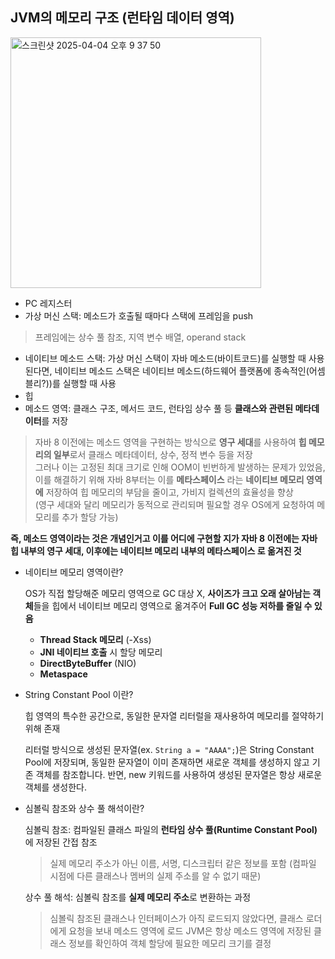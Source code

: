 ## JVM의 메모리 구조 (런타임 데이터 영역)

<img width="401" alt="스크린샷 2025-04-04 오후 9 37 50" src="https://github.com/user-attachments/assets/2a5ea28e-c6b0-4462-82e3-7054c7f653ed" />


- PC 레지스터
- 가상 머신 스택: 메소드가 호출될 때마다 스택에 프레임을 push

> 프레임에는 상수 풀 참조, 지역 변수 배열, operand stack
> 
- 네이티브 메소드 스택: 가상 머신 스택이 자바 메소드(바이트코드)를 실행할 때 사용된다면, 네이티브 메소드 스택은 네이티브 메소드(하드웨어 플랫폼에 종속적인(어셈블리?))를 실행할 때 사용
- 힙
- 메소드 영역: 클래스 구조, 메서드 코드, 런타임 상수 풀 등 **클래스와 관련된 메타데이터**를 저장

> 자바 8 이전에는 메소드 영역을 구현하는 방식으로 **영구 세대**를 사용하여 **힙 메모리의 일부**로서 클래스 메타데이터, 상수, 정적 변수 등을 저장   
그러나 이는 고정된 최대 크기로 인해 OOM이 빈번하게 발생하는 문제가 있었음, 이를 해결하기 위해 자바 8부터는 이를 **메타스페이스** 라는 **네이티브 메모리 영역에** 저장하여 힙 메모리의 부담을 줄이고, 가비지 컬렉션의 효율성을 향상   
(영구 세대와 달리 메모리가 동적으로 관리되며 필요할 경우 OS에게 요청하여 메모리를 추가 할당 가능)

**즉, 메소드 영역이라는 것은 개념인거고 이를 어디에 구현할 지가 자바 8 이전에는 자바 힙 내부의 영구 세대, 이후에는 네이티브 메모리 내부의 메타스페이스 로 옮겨진 것**
> 

- 네이티브 메모리 영역이란?
    
    OS가 직접 할당해준 메모리 영역으로 GC 대상 X, **사이즈가 크고 오래 살아남는 객체**들을 힙에서 네이티브 메모리 영역으로 옮겨주어 **Full GC 성능 저하를 줄일 수 있음**
    
    - **Thread Stack 메모리** (-Xss)
    - **JNI 네이티브 호출** 시 할당 메모리
    - **DirectByteBuffer** (NIO)
    - **Metaspace**
- String Constant Pool 이란?
    
    힙 영역의 특수한 공간으로, 동일한 문자열 리터럴을 재사용하여 메모리를 절약하기 위해 존재
    
    리터럴 방식으로 생성된 문자열(ex. `String a = "AAAA";`)은 String Constant Pool에 저장되며, 동일한 문자열이 이미 존재하면 새로운 객체를 생성하지 않고 기존 객체를 참조합니다. 반면, new 키워드를 사용하여 생성된 문자열은 항상 새로운 객체를 생성한다.
    
- 심볼릭 참조와 상수 풀 해석이란?
    
    심볼릭 참조: 컴파일된 클래스 파일의 **런타임 상수 풀(Runtime Constant Pool)** 에 저장된 간접 참조
    
    > 실제 메모리 주소가 아닌 이름, 서명, 디스크립터 같은 정보를 포함 (컴파일 시점에 다른 클래스나 멤버의 실제 주소를 알 수 없기 때문)
    > 
    
    상수 풀 해석: 심볼릭 참조를 **실제 메모리 주소**로 변환하는 과정
    
    > 심볼릭 참조된 클래스나 인터페이스가 아직 로드되지 않았다면, 클래스 로더에게 요청을 보내 메소드 영역에 로드
    JVM은 항상 메소드 영역에 저장된 클래스 정보를 확인하여 객체 할당에 필요한 메모리 크기를 결정
    >
